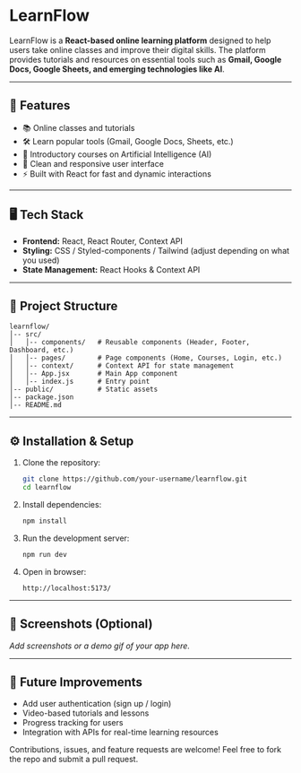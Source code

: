 
# LearnFlow
LearnFlow is a **React-based online learning platform** designed to help users take online classes and improve their digital skills. The platform provides tutorials and resources on essential tools such as **Gmail, Google Docs, Google Sheets, and emerging technologies like AI**.

---

## 🚀 Features

* 📚 Online classes and tutorials
* 🛠 Learn popular tools (Gmail, Google Docs, Sheets, etc.)
* 🤖 Introductory courses on Artificial Intelligence (AI)
* 🎨 Clean and responsive user interface
* ⚡ Built with React for fast and dynamic interactions

---

## 🖥 Tech Stack

* **Frontend:** React, React Router, Context API
* **Styling:** CSS / Styled-components / Tailwind (adjust depending on what you used)
* **State Management:** React Hooks & Context API

---

## 📂 Project Structure

```
learnflow/
│-- src/
│   │-- components/   # Reusable components (Header, Footer, Dashboard, etc.)
│   │-- pages/        # Page components (Home, Courses, Login, etc.)
│   │-- context/      # Context API for state management
│   │-- App.jsx       # Main App component
│   │-- index.js      # Entry point
│-- public/           # Static assets
│-- package.json
│-- README.md
```

---

## ⚙️ Installation & Setup

1. Clone the repository:

   ```bash
   git clone https://github.com/your-username/learnflow.git
   cd learnflow
   ```

2. Install dependencies:

   ```bash
   npm install
   ```

3. Run the development server:

   ```bash
   npm run dev
   ```

4. Open in browser:

   ```
   http://localhost:5173/
   ```

---

## 📸 Screenshots (Optional)

*Add screenshots or a demo gif of your app here.*

---

## 📌 Future Improvements

* Add user authentication (sign up / login)
* Video-based tutorials and lessons
* Progress tracking for users
* Integration with APIs for real-time learning resources


Contributions, issues, and feature requests are welcome!
Feel free to fork the repo and submit a pull request.

